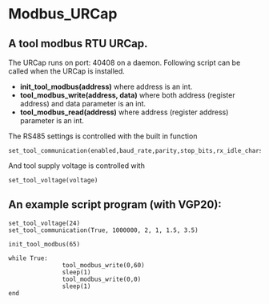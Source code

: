 # Modbus_URCap

## A tool modbus RTU URCap.
The URCap runs on port: 40408 on a daemon. Following script can be called when the URCap is installed. 
*	**init_tool_modbus(address)** where address is an int.
*	**tool_modbus_write(address, data)** where both address (register address) and data parameter is an int.
* **tool_modbus_read(address)** where address (register address) parameter is an int.

The RS485 settings is controlled with the built in function

    set_tool_communication(enabled,baud_rate,parity,stop_bits,rx_idle_chars,tx_idle_chars)

And tool supply voltage is controlled with

    set_tool_voltage(voltage)
    
## An example script program (with VGP20):

    set_tool_voltage(24)
    set_tool_communication(True, 1000000, 2, 1, 1.5, 3.5)

    init_tool_modbus(65)

    while True:
                   tool_modbus_write(0,60)
                   sleep(1)
                   tool_modbus_write(0,0)
                   sleep(1)
    end

